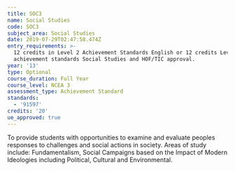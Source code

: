 ```yaml
---
title: SOC3
name: Social Studies
code: SOC3
subject_area: Social Studies
date: 2019-07-29T02:47:58.474Z
entry_requirements: >-
  12 credits in Level 2 Achievement Standards English or 12 credits Level 2
  achievement standards Social Studies and HOF/TIC approval.
year: '13'
type: Optional
course_duration: Full Year
course_level: NCEA 3
assessment_type: Achievement Standard
standards:
  - '91597'
credits: '20'
ue_approved: true
---
```

To provide students with opportunities to examine and evaluate peoples responses to challenges and social actions in society. Areas of study include: Fundamentalism, Social Campaigns based on the Impact of Modern Ideologies including Political, Cultural and Environmental.
